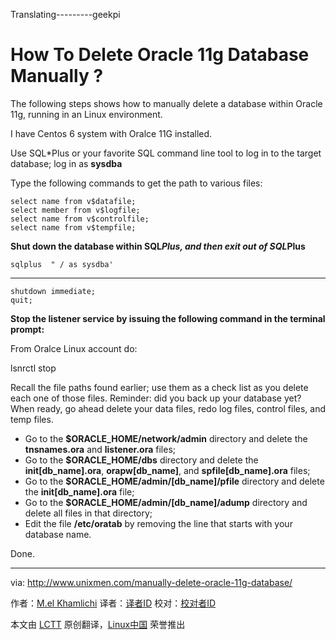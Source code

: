 Translating---------geekpi

How To Delete Oracle 11g Database Manually ? 
================================================================================
The following steps shows how to manually delete a database within Oracle 11g, running in an Linux environment.

I have Centos 6 system with Oralce 11G installed.

Use SQL*Plus or your favorite SQL command line tool to log in to the target database; log in as **sysdba**

Type the following commands to get the path to various files:

    select name from v$datafile;
    select member from v$logfile;
    select name from v$controlfile;
    select name from v$tempfile;

**Shut down the database within SQL*Plus, and then exit out of SQL*Plus**

    sqlplus  " / as sysdba'

----------

    shutdown immediate;
    quit;

**Stop the listener service by issuing the following command in the terminal prompt:**

From Oralce Linux account do:

   lsnrctl stop

Recall the file paths found earlier; use them as a check list as you delete each one of those files. Reminder: did you back up your database yet? When ready, go ahead delete your data files, redo log files, control files, and temp files.

- Go to the **$ORACLE_HOME/network/admin** directory and delete the **tnsnames.ora** and **listener.ora** files;
- Go to the **$ORACLE_HOME/dbs** directory and delete the **init[db_name].ora**, **orapw[db_name]**, and **spfile[db_name].ora** files;
- Go to the **$ORACLE_HOME/admin/[db_name]/pfile** directory and delete the **init[db_name].ora** file;
- Go to the **$ORACLE_HOME/admin/[db_name]/adump** directory and delete all files in that directory;
- Edit the file **/etc/oratab** by removing the line that starts with your database name.

Done.

--------------------------------------------------------------------------------

via: http://www.unixmen.com/manually-delete-oracle-11g-database/

作者：[M.el Khamlichi][a]
译者：[译者ID](https://github.com/译者ID)
校对：[校对者ID](https://github.com/校对者ID)

本文由 [LCTT](https://github.com/LCTT/TranslateProject) 原创翻译，[Linux中国](http://linux.cn/) 荣誉推出

[a]:http://www.unixmen.com/author/pirat9/
